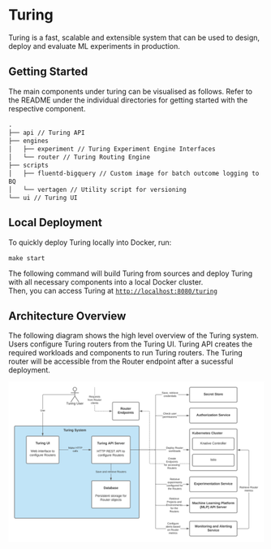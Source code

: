 # Turing

Turing is a fast, scalable and extensible system that can be used to design, deploy and evaluate ML experiments in production. 

## Getting Started

The main components under turing can be visualised as follows. Refer to the README under the individual directories for getting started with the respective component.
```
.
├── api // Turing API
├── engines
│   ├── experiment // Turing Experiment Engine Interfaces
│   └── router // Turing Routing Engine
├── scripts
│   ├── fluentd-bigquery // Custom image for batch outcome logging to BQ
│   └── vertagen // Utility script for versioning
└── ui // Turing UI
```

## Local Deployment

To quickly deploy Turing locally into Docker, run:
```shell script
make start
```

The following command will build Turing from sources and deploy Turing with all necessary components 
into a local Docker cluster.  
Then, you can access Turing at [`http://localhost:8080/turing`](http://localhost:8080/turing)
   
## Architecture Overview

The following diagram shows the high level overview of the Turing system. Users
configure Turing routers from the Turing UI. Turing API creates the required
workloads and components to run Turing routers. The Turing router will be
accessible from the Router endpoint after a sucessful deployment.

![Turing architecture](./docs/assets/turing_architecture.png)
